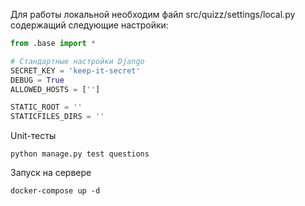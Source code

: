 Для работы локальной необходим файл src/quizz/settings/local.py содержащий следующие настройки:

```python
from .base import *

# Стандартные настройки Django
SECRET_KEY = 'keep-it-secret'
DEBUG = True
ALLOWED_HOSTS = ['']

STATIC_ROOT = ''
STATICFILES_DIRS = ''

```

Unit-тесты
```
python manage.py test questions
```

Запуск на сервере
```
docker-compose up -d
```